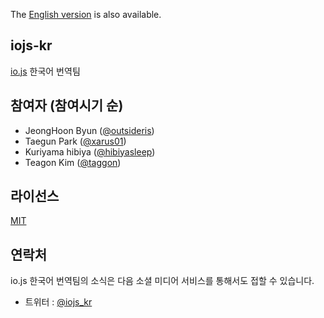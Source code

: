 The [English version](https://github.com/iojs/iojs-kr/blob/master/README.en.md) is also available.

## iojs-kr
[io.js](https://iojs.org/) 한국어 번역팀

## 참여자 (참여시기 순)
- JeongHoon Byun ([@outsideris](http://github.com/outsideris))
- Taegun Park ([@xarus01](https://github.com/xarus01))
- Kuriyama hibiya ([@hibiyasleep](https://github.com/hibiyasleep))
- Teagon Kim ([@taggon](https://github.com/taggon))

## 라이선스
[MIT](https://tldrlegal.com/license/mit-license)

## 연락처
io.js  한국어 번역팀의 소식은 다음 소셜 미디어 서비스를 통해서도 접할 수 있습니다.
- 트위터 : [@iojs_kr](https://twitter.com/iojs_kr)
